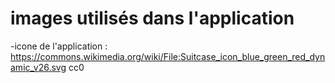 # images utilisés dans l'application

-icone de l'application :
  https://commons.wikimedia.org/wiki/File:Suitcase_icon_blue_green_red_dynamic_v26.svg
  cc0
